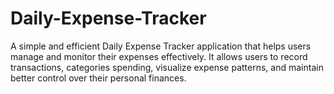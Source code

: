 # Daily-Expense-Tracker
A simple and efficient Daily Expense Tracker application that helps users manage and monitor their expenses effectively. It allows users to record transactions, categories spending, visualize expense patterns, and maintain better control over their personal finances.
